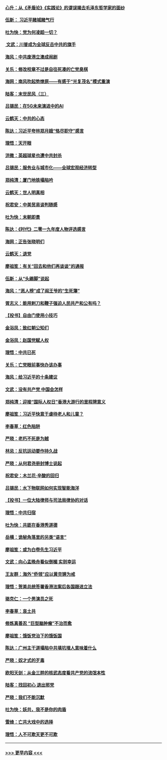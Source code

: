 #### [心升：从《矛盾论》《实践论》的谬误揭去毛泽东哲学家的面纱](../pages/nsc993/n11736962.md?t=12212211) 
#### [伍新： 习近平赌城赌气行](../pages/nsc993/n11736929.md?t=12212211) 
#### [吐为快：党为何凌蹈一切？](../pages/nsc993/n11736915.md?t=12212211) 
#### [ 文武：川普成为全球反击中共的旗手](../pages/nsc993/n11736882.md?t=12212211) 
#### [海风：中共废港立澳成闹剧](../pages/nsc993/n11735857.md?t=12212211) 
#### [关乐：修改校章不过是自往死凑的亡党臭棋](../pages/nsc993/n11735097.md?t=12212211) 
#### [海网：南风吹起势燎原——有感于“光复茂名”模式重演](../pages/nsc993/n11732308.md?t=12212211) 
#### [陆客：末世民风（三）](../pages/nsc993/n11732211.md?t=12212211) 
#### [吕锡民：在5G未来演进中的AI](../pages/nsc993/n11730010.md?t=12212211) 
#### [云鹤天：中共的心态](../pages/nsc993/n11729906.md?t=12212211) 
#### [陈达：习近平夸林郑月娥“恪尽职守”感言](../pages/nsc993/n11729881.md?t=12212211) 
#### [理悟：天开眼](../pages/nsc993/n11729699.md?t=12212211) 
#### [洪微：英超球星也遭中共封杀](../pages/nsc993/n11727243.md?t=12212211) 
#### [吕锡民：服务业与城市化——全球宏观经济转型](../pages/nsc993/n11725845.md?t=12212211) 
#### [郑纯清：厦门地铁塌陷吟](../pages/nsc993/n11725813.md?t=12212211) 
#### [云鹤天：世人明真相](../pages/nsc993/n11725621.md?t=12212211) 
#### [祝君安：中美贸易谈判随感](../pages/nsc993/n11725609.md?t=12212211) 
#### [吐为快：末朝即景](../pages/nsc993/n11723365.md?t=12212211) 
#### [陈达：《时代》二零一九年度人物评选感言](../pages/nsc993/n11723337.md?t=12212211) 
#### [海网：正告张晓明们](../pages/nsc993/n11723228.md?t=12212211) 
#### [云鹤天：退党](../pages/nsc993/n11723056.md?t=12212211) 
#### [廖祖笙：有关“回去和他们再谈谈”的通报](../pages/nsc993/n11722442.md?t=12212211) 
#### [伍新：从“头踢脚”说起](../pages/nsc993/n11722429.md?t=12212211) 
#### [海风：“恶人榜”成了阎王爷的“生死簿”](../pages/nsc993/n11722272.md?t=12212211) 
#### [胥志义：能用剌刀和鞭子强迫人民共产和公有吗？](../pages/nsc993/n11720569.md?t=12212211) 
#### [【投书】自由门使用小技巧](../pages/nsc993/n11720180.md?t=12212211) 
#### [金浴凤：致红朝公知们](../pages/nsc993/n11720563.md?t=12212211) 
#### [金浴凤：赵国党赋人权](../pages/nsc993/n11720533.md?t=12212211) 
#### [理悟：中共已死](../pages/nsc993/n11720233.md?t=12212211) 
#### [关乐：亡党眼前事快办该办事](../pages/nsc993/n11719160.md?t=12212211) 
#### [海风：给习近平的十条建议](../pages/nsc993/n11717616.md?t=12212211) 
#### [文武：没有共产党 中国会怎样](../pages/nsc993/n11717584.md?t=12212211) 
#### [郑纯清：迎接“国际人权日”香港大游行的里程牌意义](../pages/nsc993/n11717417.md?t=12212211) 
#### [廖祖笙：习近平快意于虐待老人和儿童？](../pages/nsc993/n11715313.md?t=12212211) 
#### [李春草：红色陷阱](../pages/nsc993/n11715029.md?t=12212211) 
#### [严晓：老朽不死是为贼](../pages/nsc993/n11712910.md?t=12212211) 
#### [林忌：反抗运动要作持久战](../pages/nsc993/n11712623.md?t=12212211) 
#### [严晓：从何君尧册封博士说起](../pages/nsc993/n11712465.md?t=12212211) 
#### [祝君安：木兰花·辛酸的回归](../pages/nsc993/n11712381.md?t=12212211) 
#### [吕锡民：水下物联网如何实现智能海洋](../pages/nsc993/n11711158.md?t=12212211) 
#### [【投书】一位大陆律师与司法局律协的对话](../pages/nsc993/n11709675.md?t=12212211) 
#### [理悟：中共归宿](../pages/nsc993/n11710059.md?t=12212211) 
#### [吐为快：共匪在香港秀道德](../pages/nsc993/n11709979.md?t=12212211) 
#### [岳横：诡秘角落里的另类“语言”](../pages/nsc993/n11709792.md?t=12212211) 
#### [廖祖笙：或为白卷先生习近平](../pages/nsc993/n11708330.md?t=12212211) 
#### [文武：向心孟晚舟看似倒楣 实则幸运](../pages/nsc993/n11708236.md?t=12212211) 
#### [王友群：海外“侨领”应以黄克锵为戒](../pages/nsc993/n11706176.md?t=12212211) 
#### [理悟：贺美总统签署香港法案后各国跟进立法](../pages/nsc993/n11706853.md?t=12212211) 
#### [骆克仁：一个男演员之死](../pages/nsc993/n11706677.md?t=12212211) 
#### [李春草：哀土共](../pages/nsc993/n11706255.md?t=12212211) 
#### [修炼真善忍 “巨型脑肿瘤”不治而愈](../pages/nsc993/n11705340.md?t=12212211) 
#### [廖祖笙：饿饭党治下的饿饭国](../pages/nsc993/n11705085.md?t=12212211) 
#### [陈达：广州主干道塌陷中共填坑埋人意味着什么](../pages/nsc993/n11705046.md?t=12212211) 
#### [严晓：奴才式的歹毒](../pages/nsc993/n11704826.md?t=12212211) 
#### [欧阳天剑：从金三胖的核武态度看共产党的流氓本性](../pages/nsc993/n11702238.md?t=12212211) 
#### [陆客：找回初心 退出邪党](../pages/nsc993/n11702213.md?t=12212211) 
#### [严晓：我们不能沉默](../pages/nsc993/n11702110.md?t=12212211) 
#### [吐为快：妖共，我不是你的肉盾](../pages/nsc993/n11701366.md?t=12212211) 
#### [雪绮：亡共大戏中的选择](../pages/nsc993/n11699922.md?t=12212211) 
#### [理悟：人不可欺天更不可欺](../pages/nsc993/n11699657.md?t=12212211) 

----
#### [ >>> 更早内容 <<< ](../indexes/nsc993-earlier.md)

